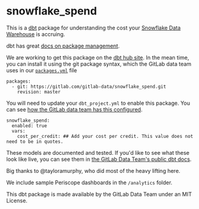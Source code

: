 # snowflake_spend

This is a [dbt](http://getdbt.com) package for understanding the cost your [Snowflake Data Warehouse](https://www.snowflake.com) is accruing.

dbt has great [docs on package management](https://docs.getdbt.com/docs/package-management).

We are working to get this package on the [dbt hub site](http://hub.getdbt.com).
In the mean time, you can install it using the git package syntax, which the GitLab data team uses in our [`packages.yml`](https://gitlab.com/gitlab-data/analytics/blob/master/transform/snowflake-dbt/packages.yml) file

```
packages:
  - git: https://gitlab.com/gitlab-data/snowflake_spend.git
    revision: master
```

You will need to update your `dbt_project.yml` to enable this package.
You can see [how the GitLab data team has this configured](https://gitlab.com/gitlab-data/analytics/blob/master/transform/snowflake-dbt/dbt_project.yml#L82).

```
snowflake_spend:
  enabled: true
  vars:
    cost_per_credit: ## Add your cost per credit. This value does not need to be in quotes.
```

These models are documented and tested.
If you'd like to see what these look like live, you can see them in [the GitLab Data Team's public dbt docs](https://gitlab-data.gitlab.io/analytics/dbt/snowflake/#!/model/model.snowflake_spend.snowflake_warehouse_metering_xf).

Big thanks to @tayloramurphy, who did most of the heavy lifting here.

We include sample Periscope dashboards in the `/analytics` folder.

This dbt package is made available by the GitLab Data Team under an MIT License.
